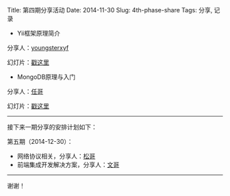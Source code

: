 Title: 第四期分享活动
Date: 2014-11-30
Slug: 4th-phase-share
Tags: 分享, 记录

- Yii框架原理简介

分享人：[youngsterxyf](https://github.com/youngsterxyf)

幻灯片：[戳这里](http://happytechgroup.github.io/slides/yii-framework.html)


- MongoDB原理与入门

分享人：[任哥](https://github.com/cherrylee)

幻灯片：[戳这里](http://pan.baidu.com/s/1qW3BX5y)

------

接下来一期分享的安排计划如下：

第五期（2014-12-30）：

- 网络协议相关，分享人：[松哥](https://github.com/aachenxiaosong)
- 前端集成开发解决方案，分享人：[文哥](https://github.com/gejiawen)

-----

谢谢！